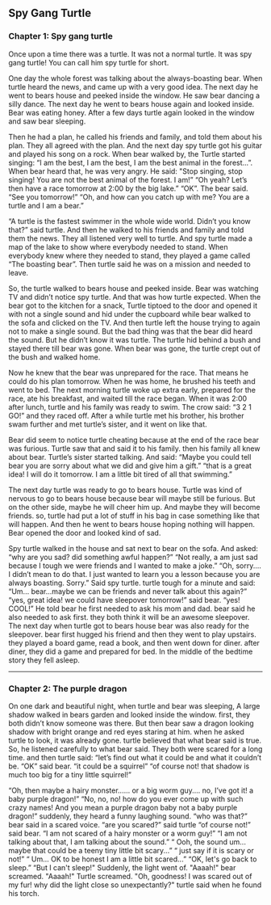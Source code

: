 ## Spy Gang Turtle

### Chapter 1: Spy gang turtle 
Once upon a time there was a turtle. It was not a normal turtle. It was spy gang turtle! You can call him spy turtle for short. 

One day the whole forest was talking about the always-boasting bear. When turtle heard the news, and came up with a very good idea. The next day he went to bears house and peeked inside the window. He saw bear dancing a silly dance. The next day he went to bears house again and looked inside. Bear was eating honey. After a few days turtle again looked in the window and saw bear sleeping.

Then he had a plan, he called his friends and family, and told them about his plan. They all agreed with the plan. And the next day spy turtle got his guitar and played his song on a rock. When bear walked by, the Turtle started singing: “I am the best, I am the best, I am the best animal in the forest...”. When bear heard that, he was very angry. He said: "Stop singing, stop singing! You are not the best animal of the forest. I am!”  “Oh yeah? Let’s then have a race tomorrow at 2:00 by the big lake.” “OK”. The bear said. “See you tomorrow!”  “Oh, and how can you catch up with me? You are a turtle and I am a bear.” 

“A turtle is the fastest swimmer in the whole wide world. Didn’t you know that?” said turtle. And then he walked to his friends and family and told them the news. They all listened very well to turtle. And spy turtle made a map of the lake to show where everybody needed to stand. When everybody knew where they needed to stand, they played a game called “The boasting bear”. Then turtle said he was on a mission and needed to leave.

So, the turtle walked to bears house and peeked inside. Bear was watching TV and didn’t notice spy turtle. And that was how turtle expected. When the bear got to the kitchen for a snack, Turtle tiptoed to the door and opened it with not a single sound and hid under the cupboard while bear walked to the sofa and clicked on the TV. And then turtle left the house trying to again not to make a single sound. But the bad thing was that the bear did heard the sound. But he didn’t know it was turtle. The turtle hid behind a bush and stayed there till bear was gone. When bear was gone, the turtle crept out of the bush and walked home.

 Now he knew that the bear was unprepared for the race. That means he could do his plan tomorrow. When he was home, he brushed his teeth and went to bed. The next morning turtle woke up extra early, prepared for the race, ate his breakfast, and waited till the race began. When it was 2:00 after lunch, turtle and his family was ready to swim. The crow said: “3 2 1 GO!” and they raced off. After a while turtle met his brother, his brother swam further and met turtle’s sister, and it went on like that.
 
 Bear did seem to notice turtle cheating because at the end of the race bear was furious. Turtle saw that and said it to his family. then his family all knew about bear.
 Turtle’s sister started talking. And said: “Maybe you could tell bear you are sorry about what we did and give him a gift.”  “that is a great idea! I will do it tomorrow. I am a little bit tired of all that swimming.”
 
The next day turtle was ready to go to bears house. Turtle was kind of nervous to go to bears house because bear will maybe still be furious. But on the other side, maybe he will cheer him up. And maybe they will become friends. so, turtle had put a lot of stuff in his bag in case something like that will happen. And then he went to bears house hoping nothing will happen. Bear opened the door and looked kind of sad.

Spy turtle walked in the house and sat next to bear on the sofa. And asked: “why are you sad? did something awful happen?” “Not really, a am just sad because I tough we were friends and I wanted to make a joke.”  “Oh, sorry.... I didn’t mean to do that. I just wanted to learn you a lesson because you are always boasting. Sorry.” Said spy turtle. turtle tough for a minute and said: “Um... bear...maybe we can be friends and never talk about this again?”  “yes, great idea! we could have sleepover tomorrow!” said bear. “yes! COOL!” He told bear he first needed to ask his mom and dad. bear said he also needed to ask first. they both think it will be an awesome sleepover. The next day when turtle got to bears house bear was also ready for the sleepover. bear first hugged his friend and then they went to play upstairs. they played a board game, read a book, and then went down for diner. after diner, they did a game and prepared for bed. In the middle of the bedtime story they fell asleep.


---

### Chapter 2: The purple dragon 
On one dark and beautiful night, when turtle and bear was sleeping, A large shadow walked in bears garden and looked inside the window. first, they both didn’t know someone was there. But then bear saw a dragon looking shadow with bright orange and red eyes staring at him. when he asked turtle to look, it was already gone. turtle believed that what bear said is true. So, he listened carefully to what bear said. They both were scared for a long time. and then turtle said: “let’s find out what it could be and what it couldn’t be. “OK” said bear. “it could be a squirrel” “of course not! that shadow is much too big for a tiny little squirrel!” 

“Oh, then maybe a hairy monster...... or a big worm guy.... no, I’ve got it! a baby purple dragon!”  “No, no, no! how do you ever come up with such crazy names!  And you mean a purple dragon baby not a baby purple dragon!” suddenly, they heard a funny laughing sound. “who was that?” bear said in a scared voice. “are you scared?” said turtle “of course not!” said bear. “I am not scared of a hairy monster or a worm guy!” “I am not talking about that, I am talking about the sound.” “ Ooh, the sound um... maybe that could be a teeny tiny little bit scary...” “ just say if it is scary or not!” “ Um... OK to be honest I am a little bit scared...” “OK, let's go back to sleep.” “But I can't sleep!"   Suddenly, the light went of. "Aaaah!" bear screamed. "Aaaah!" Turtle screamed. "Oh, goodness! I was scared out of my fur! why did the light close so unexpectantly?" turtle said when he found his torch.          



